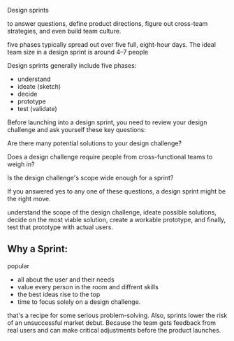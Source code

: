 Design sprints

to answer questions, define product directions, figure out cross-team strategies, and even build team culture.

five phases typically spread out over five full, eight-hour days.
The ideal team size in a design sprint is around 4–7 people

Design sprints generally include five phases:

- understand
- ideate (sketch)
- decide
- prototype
- test (validate)

Before launching into a design sprint, you need to review your design challenge and ask yourself these key questions:

Are there many potential solutions to your design challenge?

Does a design challenge require people from cross-functional teams to weigh in?

Is the design challenge's scope wide enough for a sprint?

If you answered yes to any one of these questions, a design sprint might be the right move.

understand the scope of the design challenge, ideate possible solutions, decide on the most viable solution,
create a workable prototype, and finally, test that prototype with actual users.

## Why a Sprint:

popular

- all about the user and their needs
- value every person in the room and diffrent skills
- the best ideas rise to the top
- time to focus solely on a design challenge.

that's a recipe for some serious problem-solving. Also, sprints lower the risk of an unsuccessful market debut. Because the team gets feedback from real users and can make critical adjustments before the product launches.
